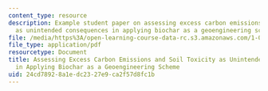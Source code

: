 ```yaml
---
content_type: resource
description: Example student paper on assessing excess carbon emissions and soil toxicity
  as unintended consequences in applying biochar as a geoengineering scheme.
file: /media/https%3A/open-learning-course-data-rc.s3.amazonaws.com/1-018j-ecology-i-the-earth-system-fall-2009/24cd78928a1edc2327e9ca2f57d8fc1b_MIT1_018JF09_sw_paper5.pdf
file_type: application/pdf
resourcetype: Document
title: Assessing Excess Carbon Emissions and Soil Toxicity as Unintended Consequences
  in Applying Biochar as a Geoengineering Scheme
uid: 24cd7892-8a1e-dc23-27e9-ca2f57d8fc1b
---
```

